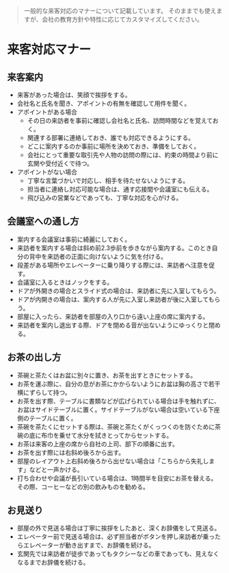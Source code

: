 > 一般的な来客対応のマナーについて記載しています。
> そのままでも使えますが、会社の教育方針や特性に応じてカスタマイズしてください。

# 来客対応マナー

## 来客案内

- 来客があった場合は、笑顔で挨拶をする。
- 会社名と氏名を聞き、アポイントの有無を確認して用件を聞く。
- アポイントがある場合
  - その日の来訪者を事前に確認し会社名と氏名、訪問時間などを覚えておく。
  - 関連する部署に連絡しておき、誰でも対応できるようにする。
  - どこに案内するのか事前に場所を決めておき、準備をしておく。
  - 会社にとって重要な取引先や人物の訪問の際には、約束の時間より前に玄関や受付近くで待つ。
- アポイントがない場合
  - 丁寧な言葉づかいで対応し、相手を待たせないようにする。
  - 担当者に連絡し対応可能な場合は、通す応接間や会議室にも伝える。
  - 飛び込みの営業などであっても、丁寧な対応を心がける。

## 会議室への通し方

- 案内する会議室は事前に綺麗にしておく。
- 来訪者を案内する場合は斜め前2.3歩前を歩きながら案内する。このとき自分の背中を来訪者の正面に向けないように気を付ける。
- 段差がある場所やエレベーターに乗り降りする際には、来訪者へ注意を促す。
- 会議室に入るときはノックをする。
- ドアが外開きの場合とスライド式の場合は、来訪者に先に入室してもらう。
- ドアが内開きの場合は、案内する人が先に入室し来訪者が後に入室してもらう。
- 部屋に入ったら、来訪者を部屋の入り口から遠い上座の席に案内する。
- 来訪者を案内し退出する際、ドアを閉める音が出ないようにゆっくりと閉める。


## お茶の出し方

- 茶碗と茶たくはお盆に別々に置き、お茶を出すときにセットする。
- お茶を運ぶ際に、自分の息がお茶にかからないようにお盆は胸の高さで若干横にずらして持つ。
- お茶を出す際、テーブルに書類などが広げられている場合は手を触れずに、お盆はサイドテーブルに置く。サイドテーブルがない場合は空いている下座側のテーブルに置く。
- 茶碗を茶たくにセットする際は、茶碗と茶たくがくっつくのを防ぐために茶碗の底に布巾を乗せて水分を拭きとってからセットする。
- お茶は来客の上座の席から自社の上司、部下の順番に出す。
- お茶を出す際には右斜め後ろから出す。
- 部屋のレイアウト上右斜め後ろから出せない場合は「こちらから失礼します」などと一声かける。
- 打ち合わせや会議が長引いている場合は、1時間半を目安にお茶を替える。その際、コーヒーなどの別の飲みものを勧める。

## お見送り

- 部屋の外で見送る場合は丁寧に挨拶をしたあと、深くお辞儀をして見送る。
- エレベーター前で見送る場合は、必ず担当者がボタンを押し来訪者が乗ったらエレベーターが動き出すまで、お辞儀を続ける。
- 玄関先では来訪者が徒歩であってもタクシーなどの車であっても、見えなくなるまでお辞儀を続ける。